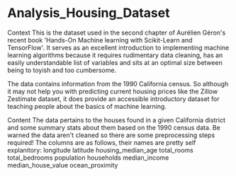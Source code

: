 # Analysis_Housing_Dataset
Context This is the dataset used in the second chapter of Aurélien Géron's recent book 'Hands-On Machine learning with Scikit-Learn and TensorFlow'. It serves as an excellent introduction to implementing machine learning algorithms because it requires rudimentary data cleaning, has an easily understandable list of variables and sits at an optimal size between being to toyish and too cumbersome.

The data contains information from the 1990 California census. So although it may not help you with predicting current housing prices like the Zillow Zestimate dataset, it does provide an accessible introductory dataset for teaching people about the basics of machine learning.

Content The data pertains to the houses found in a given California district and some summary stats about them based on the 1990 census data. Be warned the data aren't cleaned so there are some preprocessing steps required! The columns are as follows, their names are pretty self explanitory:
longitude
latitude
housing_median_age
total_rooms
total_bedrooms
population
households
median_income
median_house_value
ocean_proximity
